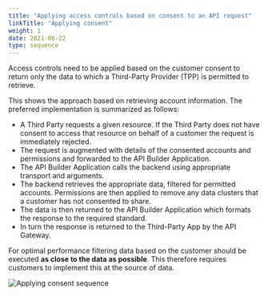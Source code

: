 ```yaml
---
title: "Applying access controls based on consent to an API request"
linkTitle: "Applying consent"
weight: 1
date: 2021-06-22
type: sequence
---
```


Access controls need to be applied based on the customer consent to return only the data to which a Third-Party Provider (TPP) is permitted to retrieve.

This shows the approach based on retrieving account information. The preferred implementation is summarized as follows:

* A Third Party requests a given resource. If the Third Party does not have consent to access that resource on behalf of a customer the request is immediately rejected.
* The request is augmented with details of the consented accounts and permissions and forwarded to the API Builder Application.
* The API Builder Application calls the backend using appropriate transport and arguments.
* The backend retrieves the appropriate data, filtered for permitted accounts. Permissions are then applied to remove any data clusters that a customer has not consented to share.
* The data is then returned to the API Builder Application which formats the response to the required standard.
* In turn the response is returned to the Third-Party App by the API Gateway.

For optimal performance filtering data based on the customer should be executed **as close to the data as possible**. This therefore requires customers to implement this at the source of data.

![Applying consent sequence](/Images/Applying_Consent_Sequence.svg)
